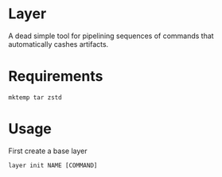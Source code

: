 # Layer

A dead simple tool for pipelining sequences of commands that automatically cashes artifacts.

# Requirements

`mktemp tar zstd`

# Usage

First create a base layer

`layer init NAME [COMMAND]`
